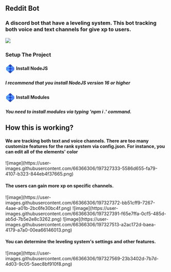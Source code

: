 <h2> Reddit Bot </h2>
<h3> A discord bot that have a leveling system. This bot tracking both voice and text channels for give xp to users. </h3>
<img src="https://i.imgur.com/qHAcfhX.gif">
<h3> Setup The Project </h3>
<h4><img align="center" src="https://raw.githubusercontent.com/efecanxrd/efecanxrd/main/images/xe.gif" width="30"> Install NodeJS </h4>
<h5>I recommend that you install NodeJS version 16 or higher </h5>
<h4><img align="center" src="https://raw.githubusercontent.com/efecanxrd/efecanxrd/main/images/xe.gif" width="30"> Install Modules </h4>
<h5> You need to install modules via typing 'npm i .' command. </h5>
<h2> How this is working? </h2>
<h4> We are tracking both text and voice channels. There are too many customize features for the rank system via config.json. For instance, you can edit all of the elements' color </h4>
![image](https://user-images.githubusercontent.com/66366306/197327333-5586d655-fa79-4107-b323-844eb4f37665.png)
<h4> The users can gain more xp on specific channels. </h4>
![image](https://user-images.githubusercontent.com/66366306/197327372-bb51cff9-7267-4aae-a01b-2bc6fe30bc4f.png)
![image](https://user-images.githubusercontent.com/66366306/197327391-f65e7ffa-0cf5-485d-ab5d-7b5e2e8c3262.png)
![image](https://user-images.githubusercontent.com/66366306/197327513-a2ac172d-baea-4179-a7a0-00ea66146013.png)
<h4> You can determine the leveling system's settings and other features. </h4>
![image](https://user-images.githubusercontent.com/66366306/197327569-23b3402d-7b7d-4d03-9c05-5aec8bf910f8.png)

